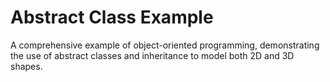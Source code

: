 # Abstract Class Example
 A comprehensive example of object-oriented programming, demonstrating the use of abstract classes and inheritance to model both 2D and 3D shapes.
